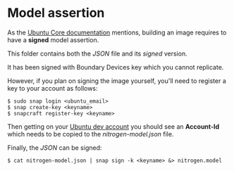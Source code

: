 # Model assertion

As the [Ubuntu Core documentation](https://docs.ubuntu.com/core/en/guides/build-device/image-building) mentions, building an image requires to have a **signed** model assertion.

This folder contains both the *JSON* file and its *signed* version.

It has been signed with Boundary Devices key which you cannot replicate.

However, if you plan on signing the image yourself, you'll need to register a key to your account as follows:
```
$ sudo snap login <ubuntu_email>
$ snap create-key <keyname>
$ snapcraft register-key <keyname>
```

Then getting on your [Ubuntu dev account](https://myapps.developer.ubuntu.com/dev/account/) you should see an **Account-Id** which needs to be copied to the *nitrogen-model.json* file.

Finally, the *JSON* can be signed:
```
$ cat nitrogen-model.json | snap sign -k <keyname> &> nitrogen.model
```
